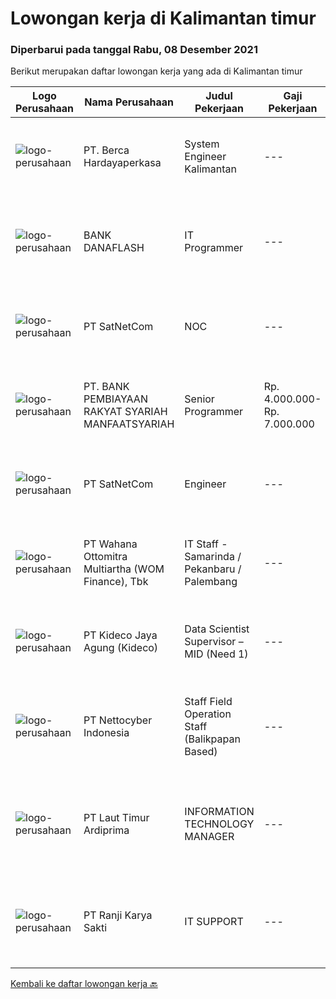 
  # Lowongan kerja di Kalimantan timur

  ### Diperbarui pada tanggal Rabu, 08 Desember 2021

  Berikut merupakan daftar lowongan kerja yang ada di Kalimantan timur

  |Logo Perusahaan | Nama Perusahaan | Judul Pekerjaan | Gaji Pekerjaan | Lokasi | Deskripsi | Tanggal diunggah | Pranala |
  | -------------- | --------------- | --------------- | --------- | --------- | -------------- | ------- | ----------- |
  |![logo-perusahaan](https://image-service-cdn.seek.com.au/0c900ac2b5b1a2cf9bee651ce5d069e68ff14c92/ee4dce1061f3f616224767ad58cb2fc751b8d2dc)|PT. Berca Hardayaperkasa|System Engineer Kalimantan|---|Kalimantan Timur|Description: Monitoring and managing all installed systems and infrastructure Handle windows server 2008 Handle server email, LAN, Wireless Access...|Selasa, 07 Desember 2021|https://www.jobstreet.co.id/id/job/system-engineer-kalimantan-3713646?token=0~18d76728-e4e8-46a3-8477-57bf65bdaa8f&sectionRank=1&jobId=jobstreet-id-job-3713646|
|![logo-perusahaan](https://image-service-cdn.seek.com.au/e3d5092be17dcf1c9027f41fd33f4b167b15a4dd/ee4dce1061f3f616224767ad58cb2fc751b8d2dc)|BANK DANAFLASH|IT Programmer|---|Samarinda|Kebutuhan Skill(s): · Menguasai dan mahir pada satu atau lebih Backend Technology: JAVA, PHP, Node.JS· Menguasai framework JavaScript web (Frontend) :...|Rabu, 08 Desember 2021|https://www.jobstreet.co.id/id/job/it-programmer-3714262?token=0~18d76728-e4e8-46a3-8477-57bf65bdaa8f&sectionRank=2&jobId=jobstreet-id-job-3714262|
|![logo-perusahaan](https://image-service-cdn.seek.com.au/6108f58b8d52b8e5523830ee4b11d6074377e515/ee4dce1061f3f616224767ad58cb2fc751b8d2dc)|PT SatNetCom|NOC|---|Kalimantan Timur|Requirements: Experience with Unix/Linux platform is highly preferred Having Experience working in NOC ISP Familiarity with the fundamentals of unix...|Jumat, 03 Desember 2021|https://www.jobstreet.co.id/id/job/noc-3700682?token=0~18d76728-e4e8-46a3-8477-57bf65bdaa8f&sectionRank=3&jobId=jobstreet-id-job-3700682|
|![logo-perusahaan](https://us.123rf.com/450wm/pavelstasevich/pavelstasevich1811/pavelstasevich181101027/112815900-stock-vector-no-image-available-icon-flat-vector.jpg?ver=6)|PT. BANK PEMBIAYAAN RAKYAT SYARIAH MANFAATSYARIAH|Senior Programmer|Rp. 4.000.000-Rp. 7.000.000|Balikpapan|Pendidikan Minimal D3 Bidang Komputer/Tekhnologiinformasi Mampu menggunakan bahasa pemrograman ASP/ASP.NET (S-ASP) Mampu menggunakan distributed...|Selasa, 07 Desember 2021|https://www.jobstreet.co.id/id/job/senior-programmer-3712768?token=0~18d76728-e4e8-46a3-8477-57bf65bdaa8f&sectionRank=4&jobId=jobstreet-id-job-3712768|
|![logo-perusahaan](https://image-service-cdn.seek.com.au/6108f58b8d52b8e5523830ee4b11d6074377e515/ee4dce1061f3f616224767ad58cb2fc751b8d2dc)|PT SatNetCom|Engineer|---|Kalimantan Timur|Specific Requirements: Max 30 Years Old Fresh Graduate or Experienced Background IT Networking or Programming Having Knowledge Electrical (Arus Lemah)...|Rabu, 01 Desember 2021|https://www.jobstreet.co.id/id/job/engineer-3697091?token=0~18d76728-e4e8-46a3-8477-57bf65bdaa8f&sectionRank=5&jobId=jobstreet-id-job-3697091|
|![logo-perusahaan](https://image-service-cdn.seek.com.au/0cd0ed723dba304d73bfec64ce263da9360da79b/ee4dce1061f3f616224767ad58cb2fc751b8d2dc)|PT Wahana Ottomitra Multiartha (WOM Finance), Tbk|IT Staff - Samarinda / Pekanbaru / Palembang|---|Samarinda|Job Description: Troubleshoot all IT system and network problems Monitoring and maintaining computer systems and networks Installing and configuring...|Jumat, 26 November 2021|https://www.jobstreet.co.id/id/job/it-staff-samarinda-pekanbaru-palembang-3702484?token=0~18d76728-e4e8-46a3-8477-57bf65bdaa8f&sectionRank=6&jobId=jobstreet-id-job-3702484|
|![logo-perusahaan](https://image-service-cdn.seek.com.au/c459a3197888e61ec2ebe86d307dcce37e2b470f/ee4dce1061f3f616224767ad58cb2fc751b8d2dc)|PT Kideco Jaya Agung (Kideco)|Data Scientist Supervisor – MID (Need 1)|---|Paser|Requirement: Candidate must possess at least bachelor degree (S1) with major Statistics, Industrial Engineering or Informatics System Have minimum 2...|Kamis, 25 November 2021|https://www.jobstreet.co.id/id/job/data-scientist-supervisor-mid-need-1-3701156?token=0~18d76728-e4e8-46a3-8477-57bf65bdaa8f&sectionRank=7&jobId=jobstreet-id-job-3701156|
|![logo-perusahaan](https://image-service-cdn.seek.com.au/674c8524bef9db14ec8c8e3563d95ed9a3937837/ee4dce1061f3f616224767ad58cb2fc751b8d2dc)|PT Nettocyber Indonesia|Staff Field Operation Staff (Balikpapan Based)|---|Balikpapan|Requirements: Live in Balikpapan  Diploma or Bachelor Degree majoring in Information Technology. Minimum has one year of working experience in related...|Senin, 22 November 2021|https://www.jobstreet.co.id/id/job/staff-field-operation-staff-balikpapan-based-3697109?token=0~18d76728-e4e8-46a3-8477-57bf65bdaa8f&sectionRank=8&jobId=jobstreet-id-job-3697109|
|![logo-perusahaan](https://image-service-cdn.seek.com.au/026fb36e25dc3e5ddba0940567670034bd8737cf/ee4dce1061f3f616224767ad58cb2fc751b8d2dc)|PT Laut Timur Ardiprima|INFORMATION TECHNOLOGY MANAGER|---|Balikpapan|Deskripsi Pekerjaan: Menyusun dan mengembangkan perencanaan strategis IT dalam jangka panjang, janga menengah dan jangka pendek. Menyesuaikan rencana...|Senin, 15 November 2021|https://www.jobstreet.co.id/id/job/information-technology-manager-3690673?token=0~18d76728-e4e8-46a3-8477-57bf65bdaa8f&sectionRank=9&jobId=jobstreet-id-job-3690673|
|![logo-perusahaan](https://image-service-cdn.seek.com.au/7c98301bcce5be79e92813e47c97c305e6715231/ee4dce1061f3f616224767ad58cb2fc751b8d2dc)|PT Ranji Karya Sakti|IT SUPPORT|---|Kutai Kartanegara|Site Kutai KartanegaraPersyaratan umum : Usia Maksimal 33 Tahun Pendidikan Minimal D3/S1 jurusan Ilmu Komputer Pernah bekerja di bidang...|Kamis, 11 November 2021|https://www.jobstreet.co.id/id/job/it-support-3686842?token=0~18d76728-e4e8-46a3-8477-57bf65bdaa8f&sectionRank=10&jobId=jobstreet-id-job-3686842|


  [Kembali ke daftar lowongan kerja 🔙](../README.md#daftar-lowongan-kerja)
  